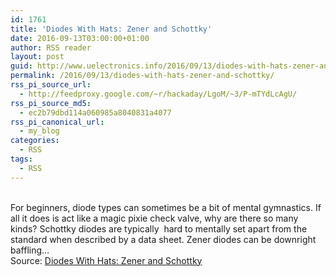 ```yaml
---
id: 1761
title: 'Diodes With Hats: Zener and Schottky'
date: 2016-09-13T03:00:00+01:00
author: RSS reader
layout: post
guid: http://www.uelectronics.info/2016/09/13/diodes-with-hats-zener-and-schottky/
permalink: /2016/09/13/diodes-with-hats-zener-and-schottky/
rss_pi_source_url:
  - http://feedproxy.google.com/~r/hackaday/LgoM/~3/P-mTYdLcAgU/
rss_pi_source_md5:
  - ec2b79dbd114a060985a8040831a4077
rss_pi_canonical_url:
  - my_blog
categories:
  - RSS
tags:
  - RSS
---
```

&#013;  
For beginners, diode types can sometimes be a bit of mental gymnastics. If all it does is act like a magic pixie check valve, why are there so many kinds? Schottky diodes are typically  hard to mentally set apart from the standard when described by a data sheet. Zener diodes can be downright baffling…&#013;  
Source: <a href="http://feedproxy.google.com/~r/hackaday/LgoM/~3/P-mTYdLcAgU/" target="_blank">Diodes With Hats: Zener and Schottky</a>